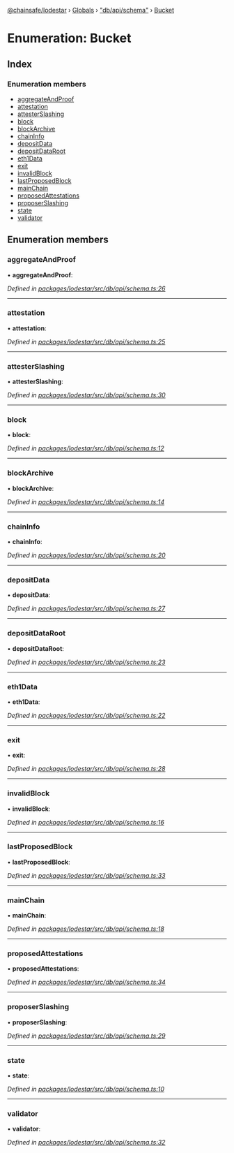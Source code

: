 [@chainsafe/lodestar](../README.md) › [Globals](../globals.md) › ["db/api/schema"](../modules/_db_api_schema_.md) › [Bucket](_db_api_schema_.bucket.md)

# Enumeration: Bucket

## Index

### Enumeration members

* [aggregateAndProof](_db_api_schema_.bucket.md#aggregateandproof)
* [attestation](_db_api_schema_.bucket.md#attestation)
* [attesterSlashing](_db_api_schema_.bucket.md#attesterslashing)
* [block](_db_api_schema_.bucket.md#block)
* [blockArchive](_db_api_schema_.bucket.md#blockarchive)
* [chainInfo](_db_api_schema_.bucket.md#chaininfo)
* [depositData](_db_api_schema_.bucket.md#depositdata)
* [depositDataRoot](_db_api_schema_.bucket.md#depositdataroot)
* [eth1Data](_db_api_schema_.bucket.md#eth1data)
* [exit](_db_api_schema_.bucket.md#exit)
* [invalidBlock](_db_api_schema_.bucket.md#invalidblock)
* [lastProposedBlock](_db_api_schema_.bucket.md#lastproposedblock)
* [mainChain](_db_api_schema_.bucket.md#mainchain)
* [proposedAttestations](_db_api_schema_.bucket.md#proposedattestations)
* [proposerSlashing](_db_api_schema_.bucket.md#proposerslashing)
* [state](_db_api_schema_.bucket.md#state)
* [validator](_db_api_schema_.bucket.md#validator)

## Enumeration members

###  aggregateAndProof

• **aggregateAndProof**:

*Defined in [packages/lodestar/src/db/api/schema.ts:26](https://github.com/ChainSafe/lodestar/blob/a47516d64/packages/lodestar/src/db/api/schema.ts#L26)*

___

###  attestation

• **attestation**:

*Defined in [packages/lodestar/src/db/api/schema.ts:25](https://github.com/ChainSafe/lodestar/blob/a47516d64/packages/lodestar/src/db/api/schema.ts#L25)*

___

###  attesterSlashing

• **attesterSlashing**:

*Defined in [packages/lodestar/src/db/api/schema.ts:30](https://github.com/ChainSafe/lodestar/blob/a47516d64/packages/lodestar/src/db/api/schema.ts#L30)*

___

###  block

• **block**:

*Defined in [packages/lodestar/src/db/api/schema.ts:12](https://github.com/ChainSafe/lodestar/blob/a47516d64/packages/lodestar/src/db/api/schema.ts#L12)*

___

###  blockArchive

• **blockArchive**:

*Defined in [packages/lodestar/src/db/api/schema.ts:14](https://github.com/ChainSafe/lodestar/blob/a47516d64/packages/lodestar/src/db/api/schema.ts#L14)*

___

###  chainInfo

• **chainInfo**:

*Defined in [packages/lodestar/src/db/api/schema.ts:20](https://github.com/ChainSafe/lodestar/blob/a47516d64/packages/lodestar/src/db/api/schema.ts#L20)*

___

###  depositData

• **depositData**:

*Defined in [packages/lodestar/src/db/api/schema.ts:27](https://github.com/ChainSafe/lodestar/blob/a47516d64/packages/lodestar/src/db/api/schema.ts#L27)*

___

###  depositDataRoot

• **depositDataRoot**:

*Defined in [packages/lodestar/src/db/api/schema.ts:23](https://github.com/ChainSafe/lodestar/blob/a47516d64/packages/lodestar/src/db/api/schema.ts#L23)*

___

###  eth1Data

• **eth1Data**:

*Defined in [packages/lodestar/src/db/api/schema.ts:22](https://github.com/ChainSafe/lodestar/blob/a47516d64/packages/lodestar/src/db/api/schema.ts#L22)*

___

###  exit

• **exit**:

*Defined in [packages/lodestar/src/db/api/schema.ts:28](https://github.com/ChainSafe/lodestar/blob/a47516d64/packages/lodestar/src/db/api/schema.ts#L28)*

___

###  invalidBlock

• **invalidBlock**:

*Defined in [packages/lodestar/src/db/api/schema.ts:16](https://github.com/ChainSafe/lodestar/blob/a47516d64/packages/lodestar/src/db/api/schema.ts#L16)*

___

###  lastProposedBlock

• **lastProposedBlock**:

*Defined in [packages/lodestar/src/db/api/schema.ts:33](https://github.com/ChainSafe/lodestar/blob/a47516d64/packages/lodestar/src/db/api/schema.ts#L33)*

___

###  mainChain

• **mainChain**:

*Defined in [packages/lodestar/src/db/api/schema.ts:18](https://github.com/ChainSafe/lodestar/blob/a47516d64/packages/lodestar/src/db/api/schema.ts#L18)*

___

###  proposedAttestations

• **proposedAttestations**:

*Defined in [packages/lodestar/src/db/api/schema.ts:34](https://github.com/ChainSafe/lodestar/blob/a47516d64/packages/lodestar/src/db/api/schema.ts#L34)*

___

###  proposerSlashing

• **proposerSlashing**:

*Defined in [packages/lodestar/src/db/api/schema.ts:29](https://github.com/ChainSafe/lodestar/blob/a47516d64/packages/lodestar/src/db/api/schema.ts#L29)*

___

###  state

• **state**:

*Defined in [packages/lodestar/src/db/api/schema.ts:10](https://github.com/ChainSafe/lodestar/blob/a47516d64/packages/lodestar/src/db/api/schema.ts#L10)*

___

###  validator

• **validator**:

*Defined in [packages/lodestar/src/db/api/schema.ts:32](https://github.com/ChainSafe/lodestar/blob/a47516d64/packages/lodestar/src/db/api/schema.ts#L32)*
